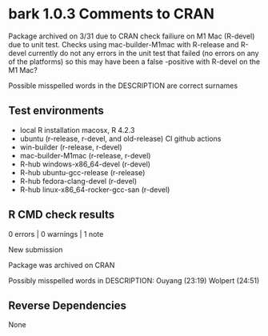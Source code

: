 # bark 1.0.3 Comments to CRAN

Package archived on 3/31 due to CRAN check failiure on M1 Mac (R-devel) due
to unit test.   Checks using mac-builder-M1mac with R-release and R-devel 
currently do not any errors in the unit test that failed (no errors on any of
the platforms) so this may have been a false -positive with R-devel on the
M1 Mac?

Possible misspelled words in the DESCRIPTION are correct surnames

## Test environments
- local R installation macosx, R 4.2.3
- ubuntu  (r-release, r-devel, and old-release) CI github actions
- win-builder (r-release, r-devel)
- mac-builder-M1mac (r-release, r-devel)
- R-hub windows-x86_64-devel (r-devel)
- R-hub ubuntu-gcc-release (r-release)
- R-hub fedora-clang-devel (r-devel)
- R-hub linux-x86_64-rocker-gcc-san (r-devel)


## R CMD check results

0 errors | 0 warnings | 1 note

New submission

Package was archived on CRAN

Possibly misspelled words in DESCRIPTION:
  Ouyang (23:19)
  Wolpert (24:51)  
  
  
## Reverse Dependencies

None    